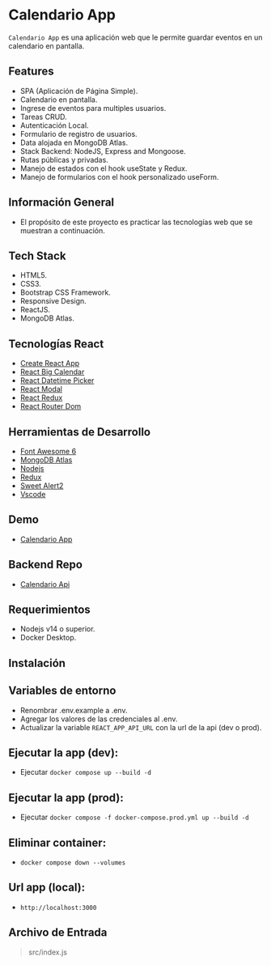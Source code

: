 # Calendario App

`Calendario App` es una aplicación web que le permite guardar eventos en un calendario en pantalla.

## Features

- SPA (Aplicación de Página Simple).
- Calendario en pantalla.
- Ingrese de eventos para multiples usuarios.
- Tareas CRUD.
- Autenticación Local.
- Formulario de registro de usuarios.
- Data alojada en MongoDB Atlas.
- Stack Backend: NodeJS, Express and Mongoose.
- Rutas públicas y privadas.
- Manejo de estados con el hook useState y Redux.
- Manejo de formularios con el hook personalizado useForm.

## Información General

- El propósito de este proyecto es practicar las tecnologías web que se muestran a continuación.

## Tech Stack

- HTML5.
- CSS3.
- Bootstrap CSS Framework.
- Responsive Design.
- ReactJS.
- MongoDB Atlas.

## Tecnologías React

- [Create React App](https://create-react-app.dev/)
- [React Big Calendar](https://www.npmjs.com/package/react-big-calendar)
- [React Datetime Picker](https://www.npmjs.com/package/react-datetime-picker)
- [React Modal](https://www.npmjs.com/package/react-modal)
- [React Redux](https://react-redux.js.org/)
- [React Router Dom](https://v5.reactrouter.com/web/guides/quick-start)

## Herramientas de Desarrollo

- [Font Awesome 6](https://fontawesome.com/v6/search)
- [MongoDB Atlas](https://www.mongodb.com/atlas/database)
- [Nodejs](https://nodejs.org/en/)
- [Redux](https://redux.js.org/)
- [Sweet Alert2](https://sweetalert2.github.io/)
- [Vscode](https://code.visualstudio.com/)

## Demo

- [Calendario App](https://calendar-app-njca.netlify.app/)

## Backend Repo

- [Calendario Api](https://github.com/nca1478/react-calendar-api)

## Requerimientos

- Nodejs v14 o superior.
- Docker Desktop.

## Instalación

## Variables de entorno

- Renombrar .env.example a .env.
- Agregar los valores de las credenciales al .env.
- Actualizar la variable `REACT_APP_API_URL` con la url de la api (dev o prod).

## Ejecutar la app (dev):

- Ejecutar `docker compose up --build -d`

## Ejecutar la app (prod):

- Ejecutar `docker compose -f docker-compose.prod.yml up --build -d`

## Eliminar container:

- `docker compose down --volumes`

## Url app (local):

- `http://localhost:3000`

## Archivo de Entrada

> src/index.js

